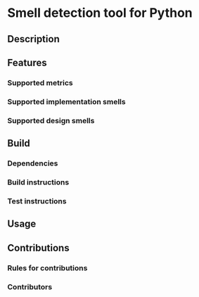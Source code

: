 # Smell detection tool for Python

## Description

## Features

### Supported metrics

### Supported implementation smells

### Supported design smells

## Build

### Dependencies

### Build instructions

### Test instructions

## Usage

## Contributions
### Rules for contributions

### Contributors
